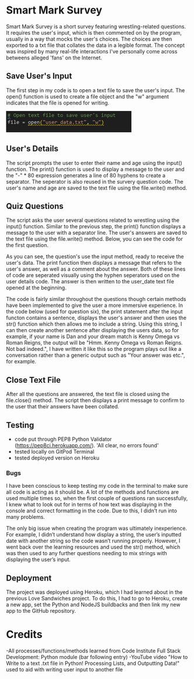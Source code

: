# Smart Mark Survey

Smart Mark Survey is a short survey featuring wrestling-related questions. It requires the user's input, which is then commented on by the program, usually in a way that mocks the user's choices. The choices are then exported to a txt file that collates the data in a legible format. The concept was inspired by many real-life interactions I've personally come across betweens alleged 'fans' on the Internet.

## Save User's Input

The first step in my code is to open a text file to save the user's input. The open() function is used to create a file object and the "w" argument indicates that the file is opened for writing.

![filewriteup](markupfiles/filewrite.png)

## User's Details

The script prompts the user to enter their name and age using the input() function. The print() function is used to display a message to the user and the "-" * 80 expression generates a line of 80 hyphens to create a separator. The seperator is also reused in the survery question code. The user's name and age are saved to the text file using the file.write() method.

## Quiz Questions

The script asks the user several questions related to wrestling using the input() function. Similar to the previous step, the print() function displays a message to the user with a separator line. The user's answers are saved to the text file using the file.write() method. Below, you can see the code for the first question.

As you can see, the question's use the input method, ready to receive the user's data. The print function then displays a message that refers to the user's answer, as well as a comment about the answer. Both of these lines of code are seperated visually using the hyphen seperators used on the user details code. The answer is then written to the user_date text file opened at the beginning.

The code is fairly similar throughout the questions though certain methods have been implemented to give the user a more immersive experience. In the code below (used for question six), the print statement after the input functon contains a sentence, displays the user's answer and then uses the str() function which then allows me to include a string. Using this string, I can then create another sentence after displaying the users data, so for example, if your name is Dan and your dream match is Kenny Omega vs Roman Reigns, the output will be "Hmm. Kenny Omega vs Roman Reigns. Not bad indeed.", I have written it like this so the program plays out like a conversation rather than a generic output such as "Your answer was etc.", for example.

## Close Text File

After all the questions are answered, the text file is closed using the file.close() method. The script then displays a print message to confirm to the user that their answers have been collated.

## Testing

- code put through PEP8 Python Validator (https://pep8ci.herokuapp.com/). 'All clear, no errors found'
- tested locally on GitPod Terminal
- tested deployed version on Heroku

### Bugs

I have been conscious to keep testing my code in the terminal to make sure all code is acting as it should be. A lot of the methods and functions are used multiple times so, when the first couple of questions ran successfully, I knew what to look out for in terms of how text was displaying in the console and correct formatting in the code. Due to this, I didn’t run into many problems.

The only big issue when creating the program was ultimately inexperience. For example, I didn’t understand how display a string, the user’s inputted date with another string so the code wasn’t running properly. However, I went back over the learning resources and used the str() method, which was then used to any further questions needing to mix strings with displaying the user’s input.

## Deployment

The project was deployed using Heroku, which I had learned about in the previous Love Sandwiches project. To do this, I had to go to Heroku, create a new app, set the Python and NodeJS buildbacks and then link my new app to the GitHub repository.

# Credits

-All processes/functions/methods learned from Code Institute Full Stack Development: Python module (bar following entry)
-YouTube video "How to Write to a text .txt file in Python! Processing Lists, and Outputting Data!" used to aid with writing user input to another file

